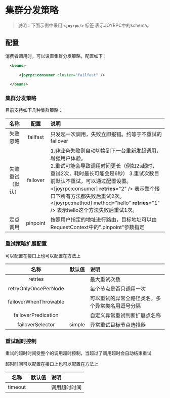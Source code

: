 集群分发策略
==

>说明：下面示例中采用  **`<joyrpc/>`** 标签 表示JOYRPC中的schema。

## 配置
消费者调用时，可以设置集群分发策略，配置如下：

  ````xml
    <beans>
    
        <joyrpc:consumer cluster="failfast" />
    
    </beans>
  ````
### 集群分发策略

目前支持如下几种集群策略：

  |名称|配置|说明|
  | :----: | :----: | :---- |
  | 失败忽略 | failfast | 只发起一次调用，失败立即报错。约等于不重试的failover |
  | 失败重试（默认） | failover | 1.非业务失败则自动切换到下一台重新发起调用，增强用户体验。<br/>2.重试可能会导致调用时间更长（例如2s超时，重试2次，耗时最长可能会是6秒） 3.重试次数目前默认不重试，可以通过配置设置。 <[joyrpc:consumer] **retries**="2" /> 表示整个接口下所有方法都失败后重试2次。 <[joyrpc:method] method="hello" **retries**="1" /> 表示hello这个方法失败后重试1次。 |
  | 定点调用 | pinpoint | 按照用户指定的地址进行路由，目标地址可以由RequestContext中的".pinpoint"参数指定 |

### 重试策略扩展配置

可以配置在接口上也可以配置在方法上

  |名称|默认值|说明|
  | :----: | :----: | :---- |
  | retries |  | 最大重试次数 |
  | retryOnlyOncePerNode |  | 每个节点是否只调用一次 |
  | failoverWhenThrowable |  | 可以重试的异常全路径类名，多个异常类名用逗号分隔 |
  | failoverPredication |  | 自定义异常重试判断扩展点名称 |
  | failoverSelector | simple | 异常重试目标节点选择器 |
  
### 重试超时控制

重试的超时时间受整个的调用超时控制，当超过了调用超时会自动结束重试

超时时间可以配置在接口上也可以配置在方法上

  |名称|默认值|说明|
  | :----: | :----: | :---- |
  | timeout |  | 调用超时时间 |